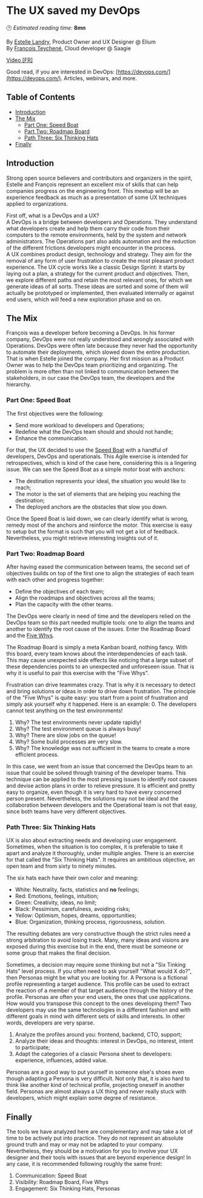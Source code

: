# The UX saved my DevOps
🕑 *Estimated reading time:* **8mn**

By [Estelle Landry](https://twitter.com/estelandry), Product Owner and UX Designer @ Elium  
By [François Teychené](https://twitter.com/fteychene), Cloud developer @ Saagie

[Video \[FR\]](https://www.youtube.com/watch?v=zXz2ZrL2yTM)

Good read, if you are interested in DevOps: [https://devops.com/](https://devops.com/). Articles, webinars, and more.


## Table of Contents

  * [Introduction](#introduction)
  * [The Mix](#the-mix)
    + [Part One: Speed Boat](#part-one--speed-boat)
    + [Part Two: Roadmap Board](#part-two--roadmap-board)
    + [Path Three: Six Thinking Hats](#path-three--six-thinking-hats)
  * [Finally](#finally)

## Introduction
Strong open source believers and contributors and organizers in the spirit, Estelle and François represent an excellent mix of skills that can help companies progress on the engineering front. This meetup will be an experience feedback as much as a presentation of some UX techniques applied to organizations.

First off, what is a DevOps and a UX?  
A DevOps is a bridge between developers and Operations. They understand what developers create and help them carry their code from their computers to the remote environments, held by the system and network administrators. The Operations part also adds automation and the reduction of the different frictions developers might encounter in the process.  
A UX combines product design, technology and strategy. They aim for the removal of any form of user frustration to create the most pleasant product experience. The UX cycle works like a classic Design Sprint: it starts by laying out a plan, a strategy for the current product and objectives. Then, we explore different paths and retain the most relevant ones, for which we generate ideas of all sorts. These ideas are sorted and some of them will actually be prototyped or implemented, then evaluated internally or against end users, which will feed a new exploration phase and so on.

## The Mix

François was a developer before becoming a DevOps. In his former company, DevOps were not really understood and wrongly associated with Operations. DevOps were often late because they never had the opportunity to automate their deployments, which slowed down the entire production. That is when Estelle joined the company. Her first mission as a Product Owner was to help the DevOps team prioritizing and organizing. The problem is more often than not linked to communication between the stakeholders, in our case the DevOps team, the developers and the hierarchy.

### Part One: Speed Boat

The first objectives were the following:
- Send more workload to developers and Operations;
- Redefine what the DevOps team should and should not handle;
- Enhance the communication.

For that, the UX decided to use the [Speed Boat](http://www.agile-ux.com/2011/10/17/a-speed-boat-or-nothing/) with a handful of developers, DevOps and operationals. This Agile exercise is intended for retrospectives, which is kind of the case here, considering this is a lingering issue. We can see the Speed Boat as a simple motor boat with anchors:
- The destination represents your ideal, the situation you would like to reach;
- The motor is the set of elements that are helping you reaching the destination;
- The deployed anchors are the obstacles that slow you down.

Once the Speed Boat is laid down, we can clearly identify what is wrong, remedy most of the anchors and reinforce the motor. This exercise is easy to setup but the format is such that you will not get a lot of feedback. Nevertheless, you might retrieve interesting insights out of it.

### Part Two: Roadmap Board

After having eased the communication between teams, the second set of objectives builds on top of the first one to align the strategies of each team with each other and progress together:
- Define the objectives of each team;
- Align the roadmaps and objectives across all the teams;
- Plan the capacity with the other teams.

The DevOps were clearly in need of time and the developers relied on the DevOps team so this part needed multiple tools: one to align the teams and another to identify the root cause of the issues. Enter the Roadmap Board and the [Five Whys](https://en.wikipedia.org/wiki/5_Whys).

The Roadmap Board is simply a meta Kanban board, nothing fancy. With this board, every team knows about the interdependencies of each task. This may cause unexpected side effects like noticing that a large subset of these dependencies points to an unexpected and unforeseen issue. That is why it is useful to pair this exercise with the "Five Whys".

Frustration can drive teammates crazy. That is why it is necessary to detect and bring solutions or ideas in order to drive down frustration. The principle of the "Five Whys" is quite easy: you start from a point of frustration and simply ask yourself why it happened. Here is an example:
0. The developers cannot test anything on the test environments!
1. Why? The test environments never update rapidly!
2. Why? The test environment queue is always busy!
3. Why? There are slow jobs on the queue!
4. Why? Some build processes are very slow.
5. Why? The knowledge was not sufficient in the teams to create a more efficient process.

In this case, we went from an issue that concerned the DevOps team to an issue that could be solved through training of the developer teams. This technique can be applied to the most pressing issues to identify root causes and devise action plans in order to relieve pressure. It is efficient and pretty easy to organize, even though it is very hard to have every concerned person present. Nevertheless, the solutions may not be ideal and the collaboration between developers and the Operational team is not that easy, since both teams have very different objectives.

### Path Three: Six Thinking Hats

UX is also about extracting needs and developing user engagement. Sometimes, when the situation is too complex, it is preferable to take it apart and analyze it thoroughly, under multiple angles. There is an exercise for that called the "Six Thinking Hats". It requires an ambitious objective, an open team and from sixty to ninety minutes.

The six hats each have their own color and meaning:
- White: Neutrality, facts, statistics and **no** feelings;
- Red: Emotions, feelings, intuition;
- Green: Creativity, ideas, no limit;
- Black: Pessimism, carefulness, avoiding risks;
- Yellow: Optimism, hopes, dreams, opportunities;
- Blue: Organization, thinking process, rigorousness, solution.

The resulting debates are very constructive though the strict rules need a strong arbitration to avoid losing track. Many, many ideas and visions are exposed during this exercise but in the end, there must be someone or some group that makes the final decision.

Sometimes, a decision may require some thinking but not a "Six Tinking Hats" level process. If you often need to ask yourself "What would X do?", then Personas might be what you are looking for. A Persona is a fictional profile representing a target audience. This profile can be used to extract the reaction of a member of that target audience through the history of the profile. Personas are often your end users, the ones that use applications. How would you transpose this concept to the ones developing them? Two developers may use the same technologies in a different fashion and with different goals in mind with different sets of skills and interests. In other words, developers are very sparse.

1. Analyze the profiles around you: frontend, backend, CTO, support;
2. Analyze their ideas and thoughts: interest in DevOps, no interest, intent to participate;
3. Adapt the categories of a classic Persona sheet to developers: experience, influences, added value.

Personas are a good way to put yourself in someone else's shoes even though adapting a Persona is very difficult. Not only that, it is also hard to think like another kind of technical profile, projecting oneself in another field. Personas are almost always a UX thing and never really stuck with developers, which might explain some degree of resistance.

## Finally

The tools we have analyzed here are complementary and may take a lot of time to be actively put into practice. They do not represent an absolute ground truth and may or may not be adapted to your company. Nevertheless, they should be a motivation for you to involve your UX designer and their tools with issues that are beyond experience design! In any case, it is recommended following roughly the same front:

1. Communication: Speed Boat
2. Visibility: Roadmap Board, Five Whys
3. Engagement: Six Thinking Hats, Personas
